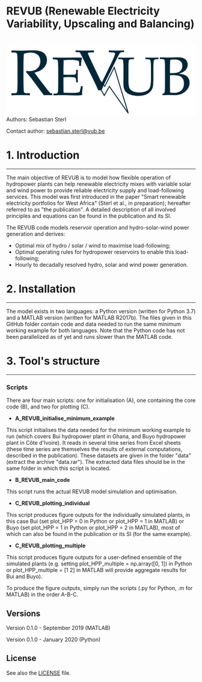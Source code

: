 
# REVUB (Renewable Electricity Variability, Upscaling and Balancing) 

# <img src="./graphs/header_logo.png" align="right" />

Authors: Sebastian Sterl


Contact author: sebastian.sterl@vub.be

# 1. Introduction
---
The main objective of REVUB is to model how flexible operation of hydropower plants can help renewable electricity mixes with variable solar and wind power to provide reliable electricity supply and load-following services.
This model was first introduced in the paper "Smart renewable electricity portfolios for West Africa" (Sterl et al., in preparation); hereafter referred to as "the publication".
A detailed description of all involved principles and equations can be found in the publication and its SI.

The REVUB code models reservoir operation and hydro-solar-wind power generation and derives:

* Optimal mix of hydro / solar / wind to maximise load-following;
* Optimal operating rules for hydropower reservoirs to enable this load-following;
* Hourly to decadally resolved hydro, solar and wind power generation.

# 2. Installation
---
The model exists in two languages: a Python version (written for Python 3.7) and a MATLAB version (written for MATLAB R2017b).
The files given in this GitHub folder contain code and data needed to run the same minimum working example for both languages. 
Note that the Python code has not been parallelized as of yet and runs slower than the MATLAB code.

# 3. Tool's structure
---

### Scripts
There are four main scripts: one for initialisation (A), one containing the core code (B), and two for plotting (C).

* **A_REVUB_initialise_minimum_example**

This script initialises the data needed for the minimum working example to run (which covers Bui hydropower plant in Ghana, and Buyo hydropower plant in Côte d'Ivoire). It reads in several time series from Excel sheets (these time series are themselves the results of external computations, described in the publication). These datasets are given in the folder "data" (extract the archive "data.rar"). The extracted data files should be in the same folder in which this script is located.

* **B_REVUB_main_code**

This script runs the actual REVUB model simulation and optimisation.
 
* **C_REVUB_plotting_individual**

This script produces figure outputs for the individually simulated plants, in this case Bui (set plot_HPP = 0 in Python or plot_HPP = 1 in MATLAB) or Buyo (set plot_HPP = 1 in Python or plot_HPP = 2 in MATLAB), most of which can also be found in the publication or its SI (for the same example).

* **C_REVUB_plotting_multiple**

This script produces figure outputs for a user-defined ensemble of the simulated plants (e.g. setting plot_HPP_multiple = np.array([0, 1]) in Python or plot_HPP_multiple = [1 2] in MATLAB will provide aggregate results for Bui and Buyo).

To produce the figure outputs, simply run the scripts (.py for Python, .m for MATLAB) in the order A-B-C.

## Versions
Version 0.1.0 - September 2019 (MATLAB)

Version 0.1.0 - January 2020 (Python)

## License
See also the [LICENSE](./LICENSE.md) file.

